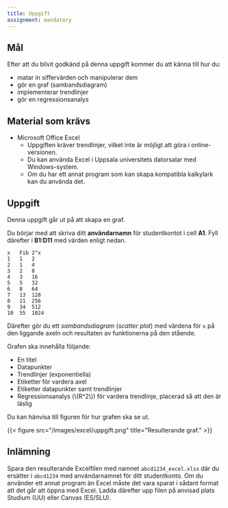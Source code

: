 ```yaml
---
title: Uppgift
assignment: mandatory
---
```


## Mål

Efter att du blivit godkänd på denna uppgift kommer du att känna till hur du:

- matar in siffervärden och manipulerar dem
- gör en graf (sambandsdiagram)
- implementerar trendlinjer
- gör en regressionsanalys

## Material som krävs

+ Microsoft Office Excel
    + Uppgiften kräver trendlinjer, vilket inte är möjligt att göra
        i online-versionen.
    + Du kan använda Excel i Uppsala universitets datorsalar med Windows-system.
    + Om du har ett annat program som kan skapa kompatibla kalkylark kan du
        använda det.

## Uppgift

Denna uppgift går ut på att skapa en graf.

Du börjar med att skriva ditt **användarnamn** för studentkontot i cell **A1**.
Fyll därefter i **B1:D11** med värden enligt nedan.

```text
x	Fib	2^x
1	1	2
2	1	4
3	2	8
4	3	16
5	5	32
6	8	64
7	13	128
8	21	256
9	34	512
10	55	1024
```

Därefter gör du ett *sambandsdiagram* (*scatter plot*) med värdena för `x` på den liggande axeln och
resultaten av funktionerna på den stående.

Grafen ska innehålla följande:

+ En titel
+ Datapunkter
+ Trendlinjer (exponentiella)
+ Etiketter för vardera axel
+ Etiketter datapunkter samt trendlinjer
+ Regressionsanalys (\\(R^2\\)) för vardera trendlinje, placerad så att den är
    läslig

Du kan hänvisa till figuren för hur grafen ska se ut.

{{< figure src="/images/excel/uppgift.png" title="Resulterande graf." >}}


## Inlämning

Spara den resulterande Excelfilen med namnet `abcd1234_excel.xlsx` där du
ersätter i `abcd1234` med användarnamnet för ditt studentkonto. Om du använder
ett annat program än Excel måste det vara sparat i sådant format att det går att
öppna med Excel. Ladda därefter upp filen på anvisad plats Studium (UU) eller
Canvas (ES/SLU).

